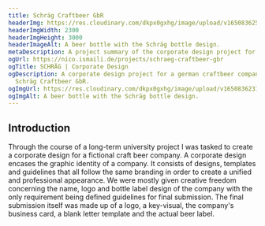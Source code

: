 ```yaml
---
title: Schräg Craftbeer GbR
headerImg: https://res.cloudinary.com/dkpx0gxhg/image/upload/v1650836251/projects/shraeg_tchob0.png
headerImgWidth: 2300
headerImgHeight: 3000
headerImageAlt: A beer bottle with the Schräg bottle design.
metaDescription: A project summary of the corporate design project for Schräg Craftbeer GbR.
ogUrl: https://nico.ismaili.de/projects/schraeg-craftbeer-gbr
ogTitle: SCHRÄG | Corporate Design
ogDescription: A corporate design project for a german craftbeer company name
  Schräg Craftbeer GbR.
ogImgUrl: https://res.cloudinary.com/dkpx0gxhg/image/upload/v1650836231/projects/shraeg_og_lfecr2.png
ogImgAlt: A beer bottle with the Schräg bottle design.
---
```

## Introduction

Through the course of a long-term university project I was tasked to create a corporate design for a fictional craft beer company. A corporate design encases the graphic identity of a company. It consists of designs, templates and guidelines that all follow the same branding in order to create a unified and professional appearance. We were mostly given creative freedom concerning the name, logo and bottle label design of the company with the only requirement being defined guidelines for final submission. The final submission itself was made up of a logo, a key-visual, the company's business card, a blank letter template and the actual beer label.